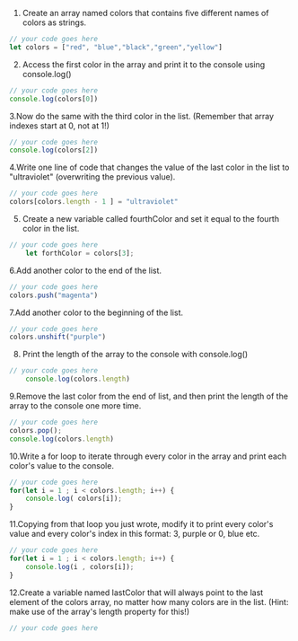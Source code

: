 1. Create an array named colors that contains five different names of colors as strings.

```js
// your code goes here
let colors = ["red", "blue","black","green","yellow"]
```

2. Access the first color in the array and print it to the console using console.log()

```js
// your code goes here
console.log(colors[0])
```

3.Now do the same with the third color in the list. (Remember that array indexes start at 0, not at 1!)

```js
// your code goes here
console.log(colors[2])
```

4.Write one line of code that changes the value of the last color in the list to "ultraviolet" (overwriting the previous value).

```js
// your code goes here
colors[colors.length - 1 ] = "ultraviolet"
```

5. Create a new variable called fourthColor and set it equal to the fourth color in the list.

```js
// your code goes here
    let forthColor = colors[3];
```

6.Add another color to the end of the list.

```js
// your code goes here
colors.push("magenta")
```

7.Add another color to the beginning of the list.

```js
// your code goes here
colors.unshift("purple")
```

8. Print the length of the array to the console with console.log()

```js
// your code goes here
    console.log(colors.length)
```

9.Remove the last color from the end of list, and then print the length of the array to the console one more time.

```js
// your code goes here
colors.pop();
console.log(colors.length)

```

10.Write a for loop to iterate through every color in the array and print each color's value to the console.

```js
// your code goes here
for(let i = 1 ; i < colors.length; i++) {
    console.log( colors[i]);
}
```

11.Copying from that loop you just wrote, modify it to print every color's value and every color's index in this format: 3, purple or 0, blue etc.

```js
// your code goes here
for(let i = 1 ; i < colors.length; i++) {
    console.log(i , colors[i]);
}
```

12.Create a variable named lastColor that will always point to the last element of the colors array, no matter how many colors are in the list. (Hint: make use of the array's length property for this!)

```js
// your code goes here
```